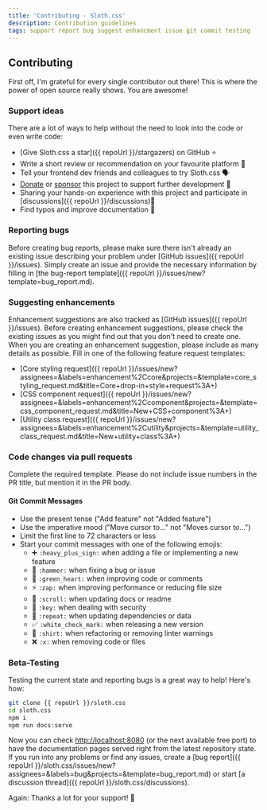 ```yaml
---
title: 'Contributing - Sloth.css'
description: Contribution guidelines
tags: support report bug suggest enhancment issue git commit testing
---
```


## Contributing

First off, I'm grateful for every single contributor out there! This is where the power of open source really shows. You are awesome!
  
### Support ideas

There are a lot of ways to help without the need to look into the code or even write code:

- [Give Sloth.css a star]({{ repoUrl }}/stargazers) on GitHub ⭐
- Write a short review or recommendation on your favourite platform 📣
- Tell your frontend dev friends and colleagues to try Sloth.css 🗣️
- [Donate](https://paypal.me/devmount) or [sponsor](https://github.com/sponsors/devmount) this project to support further development 💸
- Sharing your hands-on experience with this project and participate in [discussions]({{ repoUrl }}/discussions)💬
- Find typos and improve documentation 📜

### Reporting bugs

Before creating bug reports, please make sure there isn't already an existing issue describing your problem under [GitHub issues]({{ repoUrl }}/issues). Simply create an issue and provide the necessary information by filling in [the bug-report template]({{ repoUrl }}/issues/new?template=bug_report.md).

### Suggesting enhancements

Enhancement suggestions are also tracked as [GitHub issues]({{ repoUrl }}/issues). Before creating enhancement suggestions, please check the existing issues as you might find out that you don't need to create one. When you are creating an enhancement suggestion, please include as many details as possible. Fill in one of the following feature request templates:

- [Core styling request]({{ repoUrl }}/issues/new?assignees=&labels=enhancement%2Ccore&projects=&template=core_styling_request.md&title=Core+drop-in+style+request%3A+)
- [CSS component request]({{ repoUrl }}/issues/new?assignees=&labels=enhancement%2Ccomponent&projects=&template=css_component_request.md&title=New+CSS+component%3A+)
- [Utility class request]({{ repoUrl }}/issues/new?assignees=&labels=enhancement%2Cutility&projects=&template=utility_class_request.md&title=New+utility+class%3A+)

### Code changes via pull requests

Complete the required template. Please do not include issue numbers in the PR title, but mention it in the PR body.

#### Git Commit Messages

- Use the present tense ("Add feature" not "Added feature")
- Use the imperative mood ("Move cursor to..." not "Moves cursor to...")
- Limit the first line to 72 characters or less
- Start your commit messages with one of the following emojis:
  - ➕ `:heavy_plus_sign:` when adding a file or implementing a new feature
  - 🔨 `:hammer:` when fixing a bug or issue
  - 💚 `:green_heart:` when improving code or comments
  - ⚡ `:zap:` when improving performance or reducing file size
  - 📜 `:scroll:` when updating docs or readme
  - 🔑 `:key:` when dealing with security
  - 🔁 `:repeat:` when updating dependencies or data
  - ✅ `:white_check_mark:` when releasing a new version
  - 👕 `:shirt:` when refactoring or removing linter warnings
  - ❌ `:x:` when removing code or files

### Beta-Testing

Testing the current state and reporting bugs is a great way to help! Here's how:

```bash
git clone {{ repoUrl }}/sloth.css
cd sloth.css
npm i
npm run docs:serve
```

Now you can check <http://localhost:8080> (or the next available free port) to have the documentation pages served right from the latest repository state. If you run into any problems or find any issues, create a [bug report]({{ repoUrl }}/sloth.css/issues/new?assignees=&labels=bug&projects=&template=bug_report.md) or start [a discussion thread]({{ repoUrl }}/sloth.css/discussions).

Again: Thanks a lot for your support! 🧡
